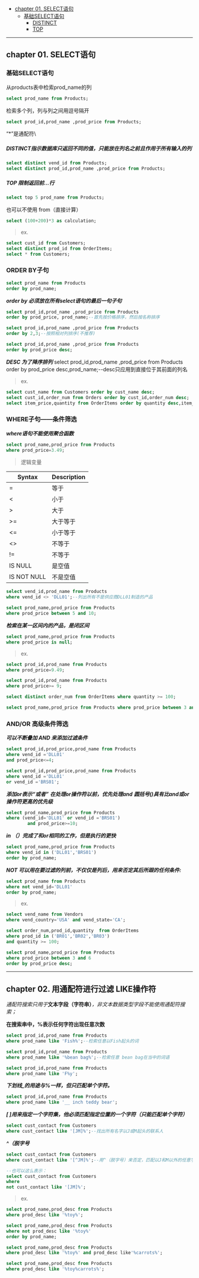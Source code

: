 * [chapter 01. SELECT语句](https://github.com/higher-bottle/SQL-Server/edit/main/select.md#chapter-01-select%E8%AF%AD%E5%8F%A5)
  * [基础SELECT语句](https://github.com/higher-bottle/SQL-Server/edit/main/select.md#%E5%9F%BA%E7%A1%80select%E8%AF%AD%E5%8F%A5)
  	* [DISTINCT](https://github.com/higher-bottle/SQL-Server/edit/main/select.md#distinct%E6%8C%87%E7%A4%BA%E6%95%B0%E6%8D%AE%E5%BA%93%E5%8F%AA%E8%BF%94%E5%9B%9E%E4%B8%8D%E5%90%8C%E7%9A%84%E5%80%BC%E5%8F%AA%E8%83%BD%E6%94%BE%E5%9C%A8%E5%88%97%E5%90%8D%E4%B9%8B%E5%89%8D%E4%B8%94%E4%BD%9C%E7%94%A8%E4%BA%8E%E6%89%80%E6%9C%89%E8%BE%93%E5%85%A5%E7%9A%84%E5%88%97)
   	 * [TOP](https://github.com/higher-bottle/SQL-Server/edit/main/select.md#top---%E9%99%90%E5%88%B6%E8%BF%94%E5%9B%9E%E5%89%8D%E8%A1%8C)

-------------------------
chapter 01. SELECT语句
-------------------------
### 基础SELECT语句
 从products表中检索prod_name的列

```sql
select prod_name from Products;
```

检索多个列，列与列之间用逗号隔开
```sql
select prod_id,prod_name ,prod_price from Products;
```
“*”是通配符\
##### DISTINCT指示数据库只返回不同的值，只能放在列名之前且作用于所有输入的列

```sql
select distinct vend_id from Products;
select distinct prod_id,prod_name ,prod_price from Products;
```
##### TOP <num>  限制返回前…行
```sql
select top 5 prod_name from Products;
```

也可以不使用 from（直接计算）
```sql
select (100+200)*3 as calculation;
```

>ex.
```sql
select cust_id from Customers;
select distinct prod_id from OrderItems;
select * from Customers;
```

### ORDER BY子句

```sql
select prod_name from Products
order by prod_name;
```
***order by 必须放在所有select语句的最后一句子句***
```sql
select prod_id,prod_name ,prod_price from Products
order by prod_price, prod_name;--首先按价格排序，然后按名称排序
```
```sql
select prod_id,prod_name ,prod_price from Products
order by 2,3;--按照相对列排序(不推荐)
```
```sql
select prod_id,prod_name ,prod_price from Products
order by prod_price desc;
```
***DESC 为了降序排列***
select prod_id,prod_name ,prod_price from Products
order by prod_price desc,prod_name;--desc只应用到直接位于其前面的列名

>ex.
```sql
select cust_name from Customers order by cust_name desc;
select cust_id,order_num from Orders order by cust_id,order_num desc;
select item_price,quantity from OrderItems order by quantity desc,item_price desc;
```

### WHERE子句——条件筛选
***where语句不能使用聚合函数***
```sql
select prod_name,prod_price from Products
where prod_price=3.49;
```
>逻辑变量
	
| Syntax      | Description |
| ----------- | ----------- |
| =      | 等于        |
| <      | 小于        |
| >      | 大于        |
| >=     | 大于等于    |
| <=     | 小于等于    |
| <>     | 不等于      |
| !=     | 不等于      |
| IS NULL| 是空值      |
|IS NOT NULL| 不是空值 |

```sql
select vend_id,prod_name from Products
where vend_id <> 'DLL01';--列出所有不是供应商DLL01制造的产品
```
```sql
select prod_name,prod_price from Products
where prod_price between 5 and 10;
```
***检索在某一区间内的产品，是闭区间***
```sql
select prod_name,prod_price from Products
where prod_price is null;
```
>ex.
```sql
select prod_id,prod_name from Products
where prod_price=9.49;

select prod_id,prod_name from Products
where prod_price>= 9;

select distinct order_num from OrderItems where quantity >= 100;

select prod_name,prod_price from Products where prod_price between 3 and 6 order by prod_price desc;
```

### AND/OR 高级条件筛选
***可以不断叠加 AND 来添加过滤条件***
```sql
select prod_id,prod_price,prod_name from Products
where vend_id ='DLL01' 
and prod_price<=4;
```
```sql
select prod_id,prod_price,prod_name from Products
where vend_id ='DLL01' 
or vend_id ='BRS01';
```
***添加or表示“或者”***
***在处理or操作符以前，优先处理and***
***圆括号()具有比and或or操作符更高的优先级***
```sql
select prod_name,prod_price from Products
where (vend_id='DLL01' or vend_id ='BRS01')
		and prod_price>=10;
```
***in （）完成了和or相同的工作，但是执行的更快***
```sql
select prod_name,prod_price from Products
where vend_id in ('DLL01','BRS01')
order by prod_name;
```
***NOT 可以用在要过滤的列前，不仅仅是列后，用来否定其后所跟的任何条件:***
```sql
select prod_name from Products
where not vend_id='DLL01'
order by prod_name;
```
>ex.
```sql
select vend_name from Vendors
where vend_country='USA' and vend_state='CA';

select order_num,prod_id,quantity  from OrderItems
where prod_id in ('BR01','BR02','BR03') 
and quantity >= 100;

select prod_name,prod_price from Products
where prod_price between 3 and 6
order by prod_price desc;
```
--------------------------------------
chapter 02. 用通配符进行过滤 LIKE操作符
---------------------------------------
*通配符搜索只用于***文本字段（字符串）***，非文本数据类型字段不能使用通配符搜索；*

**在搜索串中，%表示任何字符出现任意次数**
```sql
select prod_id,prod_name from Products
where prod_name like 'Fish%';--检索任意以Fish起头的词

select prod_id,prod_name from Products
where prod_name like '%bean bag%';--检索任意 bean bag在当中的词语

select prod_id,prod_name from Products
where prod_name like 'F%y';
```
***下划线_的用途与%一样，但只匹配单个字符。***
```sql
select prod_id,prod_name from Products
where prod_name like '__ inch teddy bear';
```
***[ ]用来指定一个字符集，他必须匹配指定位置的一个字符（只能匹配单个字符）***
```sql
select cust_contact from Customers
where cust_contact like '[JM]%';--找出所有名字以J或M起头的联系人
```
***^（脱字号***
```sql
select cust_contact from Customers
where cust_contact like '[^JM]%';--用^（脱字号）来否定，匹配以J和M以外的任意字符起头的任意联系人名

--也可以这么表示：
select cust_contact from Customers
where 
not cust_contact like '[JM]%';
```
>ex.
```sql
select prod_name,prod_desc from Products
where prod_desc like '%toy%';

select prod_name,prod_desc from Products
where not prod_desc like '%toy%'
order by prod_name;

select prod_name,prod_desc from Products
where prod_desc like '%toy%' and prod_desc like'%carrots%';

select prod_name,prod_desc from Products
where prod_desc like '%toy%carrots%';
```
